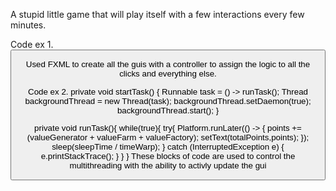 A stupid little game that will play itself with a few interactions every few minutes.

Code ex 1.
   <VBox>
      <Label
          text="------------------------------"
          />
      <HBox>
          <Label
              text="1"
              fx:id="noOfClickers"
              />
          <Label
              text=" Clickers"
              />
      </HBox>
      <HBox>
          <Label
              text="1"
              fx:id="clickerPPC"
              />
          <Label
              text=" Points per click"
              />
      </HBox>
      <HBox>
          <Label
              text="Purchase Cost: "
              />
          <Label
              text="5"
              fx:id="purchasePriceClicker"
              />
      </HBox>
      <Button
          text="Purchase"
          onAction="#purchaseClicker"
          />
   </VBox>
        
Used FXML to create all the guis with a controller to assign the logic to all the clicks and everything else.

Code ex 2.
   private void startTask() {
       Runnable task = () -> runTask();
       Thread backgroundThread = new Thread(task);
       backgroundThread.setDaemon(true);
       backgroundThread.start();
   }

   private void runTask(){
       while(true){
           try{
               Platform.runLater(() -> {
                   points += (valueGenerator + valueFarm + valueFactory);
                   setText(totalPoints,points);
               });
               sleep(sleepTime / timeWarp);
           } catch (InterruptedException e) {
               e.printStackTrace();
           }
       }
   }
These blocks of code are used to control the multithreading with the ability to activly update the gui 
      
